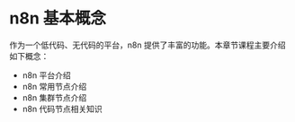 # n8n 基本概念

作为一个低代码、无代码的平台，n8n 提供了丰富的功能。本章节课程主要介绍如下概念：

- n8n 平台介绍
- n8n 常用节点介绍
- n8n 集群节点介绍
- n8n 代码节点相关知识
